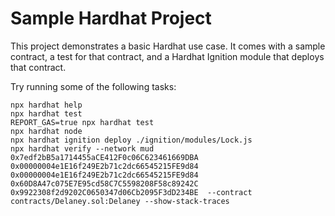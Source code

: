 # Sample Hardhat Project

This project demonstrates a basic Hardhat use case. It comes with a sample contract, a test for that contract, and a Hardhat Ignition module that deploys that contract.

Try running some of the following tasks:

```shell
npx hardhat help
npx hardhat test
REPORT_GAS=true npx hardhat test
npx hardhat node
npx hardhat ignition deploy ./ignition/modules/Lock.js
npx hardhat verify --network mud 0x7edf2bB5a1714455aCE412F0c06C623461669DBA 0x00000004e1E16f249E2b71c2dc66545215FE9d84 0x00000004e1E16f249E2b71c2dc66545215FE9d84 0x60D8A47c075E7E95cd58C7C5598208F58c89242C 0x9922308f2d9202C0650347d06Cb2095F3dD234BE  --contract contracts/Delaney.sol:Delaney --show-stack-traces 
```
